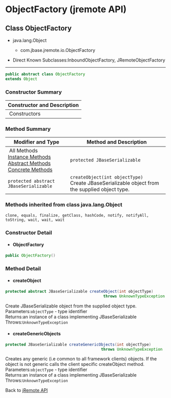 # ObjectFactory (jremote   API)

<PageHeader />

## Class ObjectFactory

- java.lang.Object
  - com.jbase.jremote.io.ObjectFactory

- Direct Known Subclasses:InboundObjectFactory, JRemoteObjectFactory

* * *

```java
public abstract class ObjectFactory
extends Object
```

### Constructor Summary

| Constructor and Description |
| --- |
 Constructors  | `ObjectFactory()`  |

### Method Summary

| Modifier and Type | Method and Description |
| --- | --- |
 All Methods <br>[Instance Methods](javascript%3Ashow(2);) <br>[Abstract Methods](javascript%3Ashow(4);) <br>[Concrete Methods](javascript%3Ashow(8);)  | `protected JBaseSerializable` | `createGenericObjects(int objectType)`<br>Creates any generic (i.e common to all framework clients) objects. |
| `protected abstract JBaseSerializable` | `createObject(int objectType)`<br>Create JBaseSerializable object from the supplied object type. |

### Methods inherited from class java.lang.Object

`clone, equals, finalize, getClass, hashCode, notify, notifyAll, toString, wait, wait, wait`

### Constructor Detail

- #### ObjectFactory

```java
public ObjectFactory()
```

### Method Detail

- #### createObject

```java
protected abstract JBaseSerializable createObject(int objectType)
                                           throws UnknownTypeException
```

Create JBaseSerializable object from the supplied object type.  
Parameters:`objectType` - type identifier  
Returns:an instance of a class implementing JBaseSerializable  
Throws:`UnknownTypeException`

- #### createGenericObjects

```java
protected JBaseSerializable createGenericObjects(int objectType)
                                          throws UnknownTypeException
```

Creates any generic (i.e common to all framework clients) objects. If the object is not generic calls the client specific createObject method.  
Parameters:`objectType` - type identifier  
Returns:an instance of a class implementing JBaseSerializable  
Throws:`UnknownTypeException`

Back to [jRemote API](./../../README.md)
  
<PageFooter />

